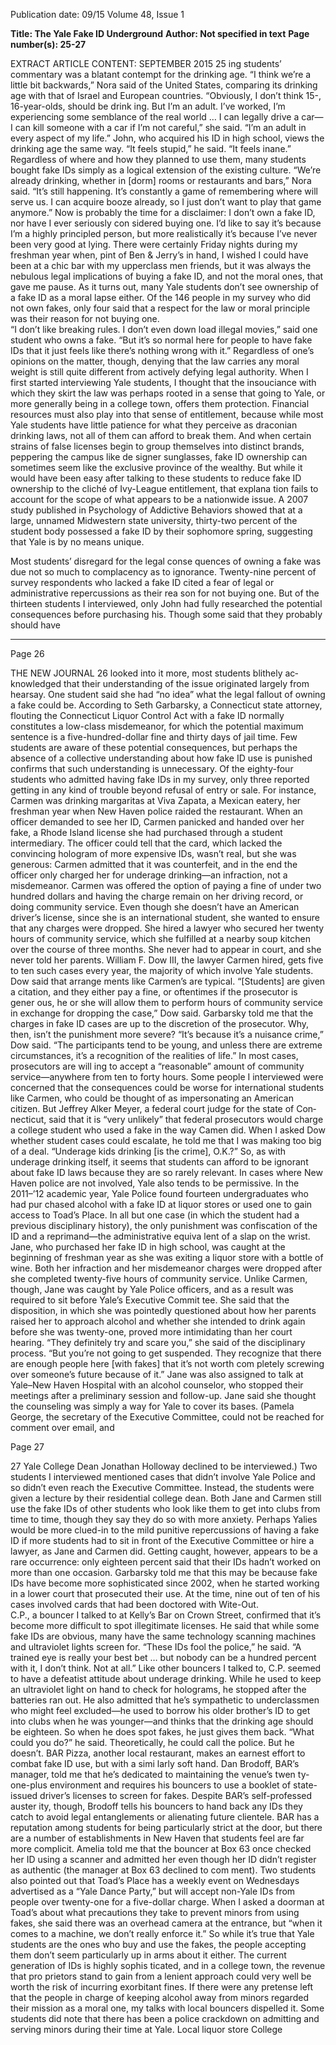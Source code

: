 Publication date: 09/15
Volume 48, Issue 1

**Title: The Yale Fake ID Underground**
**Author:  Not specified in text**
**Page number(s): 25-27**

EXTRACT ARTICLE CONTENT:
SEPTEMBER 2015
25
ing students’ commentary was a blatant contempt for 
the drinking age.
“I think we’re a little bit backwards,” Nora said of 
the United States, comparing its drinking age with 
that of Israel and European countries. “Obviously, 
I don’t think 15-, 16-year-olds, should be drink­
ing. But I’m an adult. I’ve worked, I’m experiencing 
some semblance of the real world … I can legally 
drive a car—I can kill someone with a car if I’m 
not careful,” she said. “I’m an adult in every aspect 
of my life.” 
John, who acquired his ID in high school, views 
the drinking age the same way. “It feels stupid,” he 
said. “It feels inane.”
Regardless of where and how they planned to 
use them, many students bought fake IDs simply as a 
logical extension of the existing culture.
“We’re already drinking, whether in [dorm] 
rooms or restaurants and bars,” Nora said. “It’s still 
happening. It’s constantly a game of remembering 
where will serve us. I can acquire booze already, so I 
just don’t want to play that game anymore.” 
Now is probably the time for a disclaimer: I 
don’t own a fake ID, nor have I ever seriously con­
sidered buying one. I’d like to say it’s because I’m a 
highly principled person, but more realistically it’s 
because I’ve never been very good at lying. There 
were certainly Friday nights during my freshman 
year when, pint of Ben & Jerry’s in hand, I wished 
I could have been at a chic bar with my upperclass­
men friends, but it was always the nebulous legal 
implications of buying a fake ID, and not the moral 
ones, that gave me pause.
As it turns out, many Yale students don’t see 
ownership of a fake ID as a moral lapse either. Of 
the 146 people in my survey who did not own fakes, 
only four said that a respect for the law or moral 
principle was their reason for not buying one.  
“I don’t like breaking rules. I don’t even down­
load illegal movies,” said one student who owns a 
fake. “But it’s so normal here for people to have fake 
IDs that it just feels like there’s nothing wrong 
with it.”
Regardless of one’s opinions on the matter, 
though, denying that the law carries any moral 
weight is still quite different from actively defying 
legal authority. When I first started interviewing Yale 
students, I thought that the insouciance with which 
they skirt the law was perhaps rooted in a sense that 
going to Yale, or more generally being in a college 
town, offers them protection. Financial resources 
must also play into that sense of entitlement, because 
while most Yale students have little patience for what 
they perceive as draconian drinking laws, not all of 
them can afford to break them. And when certain 
strains of false licenses begin to group themselves 
into distinct brands, peppering the campus like de­
signer sunglasses, fake ID ownership can sometimes 
seem like the exclusive province of the wealthy.
But while it would have been easy after talking 
to these students to reduce fake ID ownership to 
the cliché of Ivy-League entitlement, that explana­
tion fails to account for the scope of what appears 
to be a nationwide issue. A 2007 study published in 
Psychology of Addictive Behaviors showed that at a large, 
unnamed Midwestern state university, thirty-two 
percent of the student body possessed a fake ID by 
their sophomore spring, suggesting that Yale is by no 
means unique.

Most students’ disregard for the legal conse­
quences of owning a fake was due not so much to 
complacency as to ignorance. Twenty-nine percent of 
survey respondents who lacked a fake ID cited a fear 
of legal or administrative repercussions as their rea­
son for not buying one. But of the thirteen students 
I interviewed, only John had fully researched the 
potential consequences before purchasing his. 
Though some said that they probably should have 


---

Page 26

THE NEW JOURNAL
26
looked into it more, most students blithely ac­
knowledged that their understanding of the issue 
originated largely from hearsay. One student said she 
had “no idea” what the legal fallout of owning a fake 
could be. 
According to Seth Garbarsky, a Connecticut state 
attorney, flouting the Connecticut Liquor Control 
Act with a fake ID normally constitutes a low-class 
misdemeanor, for which the potential maximum 
sentence is a five-hundred-dollar fine and thirty days 
of jail time. Few students are aware of these potential 
consequences, but perhaps the absence of a collective 
understanding about how fake ID use is punished 
confirms that such understanding is unnecessary. Of 
the eighty-four students who admitted having fake 
IDs in my survey, only three reported getting in any 
kind of trouble beyond refusal of entry or sale. 
For instance, Carmen was drinking margaritas 
at Viva Zapata, a Mexican eatery, her freshman year 
when New Haven police raided the restaurant. When 
an officer demanded to see her ID, Carmen panicked 
and handed over her fake, a Rhode Island license 
she had purchased through a student intermediary. 
The officer could tell that the card, which lacked the 
convincing hologram of more expensive IDs, wasn’t 
real, but she was generous: Carmen admitted that 
it was counterfeit, and in the end the officer only 
charged her for underage drinking—an infraction, 
not a misdemeanor.
Carmen was offered the option of paying a fine 
of under two hundred dollars and having the charge 
remain on her driving record, or doing community 
service. Even though she doesn’t have an American 
driver’s license, since she is an international student, 
she wanted to ensure that any charges were dropped. 
She hired a lawyer who secured her twenty hours of 
community service, which she fulfilled at a nearby 
soup kitchen over the course of three months. She 
never had to appear in court, and she never told 
her parents. 
William F. Dow III, the lawyer Carmen hired, 
gets five to ten such cases every year, the majority of 
which involve Yale students. Dow said that arrange­
ments like Carmen’s are typical. 
“[Students] are given a citation, and they either 
pay a fine, or oftentimes if the prosecutor is gener­
ous, he or she will allow them to perform hours of 
community service in exchange for dropping the 
case,” Dow said. 
Garbarsky told me that the charges in fake ID 
cases are up to the discretion of the prosecutor. Why, 
then, isn’t the punishment more severe?
“It’s because it’s a nuisance crime,” Dow said. 
“The participants tend to be young, and unless there 
are extreme circumstances, it’s a recognition of the 
realities of life.” In most cases, prosecutors are will­
ing to accept a “reasonable” amount of community 
service—anywhere from ten to forty hours.
Some people I interviewed were concerned that 
the consequences could be worse for international 
students like Carmen, who could be thought of as 
impersonating an American citizen. But Jeffrey Alker 
Meyer, a federal court judge for the state of Con­
necticut, said that it is “very unlikely” that federal 
prosecutors would charge a college student who 
used a fake in the way Camen did. When I asked 
Dow whether student cases could escalate, he told 
me that I was making too big of a deal. “Underage 
kids drinking [is the crime], O.K.?”
So, as with underage drinking itself, it seems that 
students can afford to be ignorant about fake ID laws 
because they are so rarely relevant. In cases where 
New Haven police are not involved, Yale also tends to 
be permissive. In the 2011–’12 academic year, Yale 
Police found fourteen undergraduates who had pur­
chased alcohol with a fake ID at liquor stores or used 
one to gain access to Toad’s Place. In all but one case 
(in which the student had a previous disciplinary 
history), the only punishment was confiscation of 
the ID and a reprimand—the administrative equiva­
lent of a slap on the wrist. 
Jane, who purchased her fake ID in high school, 
was caught at the beginning of freshman year as she 
was exiting a liquor store with a bottle of wine. Both 
her infraction and her misdemeanor charges were 
dropped after she completed twenty-five hours of 
community service. Unlike Carmen, though, Jane 
was caught by Yale Police officers, and as a result 
was required to sit before Yale’s Executive Commit­
tee. She said that the disposition, in which she was 
pointedly questioned about how her parents raised 
her to approach alcohol and whether she intended to 
drink again before she was twenty-one, proved more 
intimidating than her court hearing. 
“They definitely try and scare you,” she said of 
the disciplinary process. “But you’re not going to 
get suspended. They recognize that there are enough 
people here [with fakes] that it’s not worth com­
pletely screwing over someone’s future because of it.”
Jane was also assigned to talk at Yale–New 
Haven Hospital with an alcohol counselor, who 
stopped their meetings after a preliminary session 
and follow-up. Jane said she thought the counseling 
was simply a way for Yale to cover its bases. (Pamela 
George, the secretary of the Executive Committee, 
could not be reached for comment over email, and 



Page 27

27
Yale College Dean Jonathan Holloway declined to 
be interviewed.)
 Two students I interviewed mentioned cases 
that didn’t involve Yale Police and so didn’t even 
reach the Executive Committee. Instead, the students 
were given a lecture by their residential college dean. 
Both Jane and Carmen still use the fake IDs of other 
students who look like them to get into clubs from 
time to time, though they say they do so with 
more anxiety.
Perhaps Yalies would be more clued-in to the 
mild punitive repercussions of having a fake ID if 
more students had to sit in front of the Executive 
Committee or hire a lawyer, as Jane and Carmen 
did. Getting caught, however, appears to be a rare 
occurrence: only eighteen percent said that their 
IDs hadn’t worked on more than one occasion. 
Garbarsky told me that this may be because fake 
IDs have become more sophisticated since 2002, 
when he started working in a lower court that 
prosecuted their use. At the time, nine out of ten 
of his cases involved cards that had been doctored 
with Wite-Out.  
C.P., a bouncer I talked to at Kelly’s Bar on Crown 
Street, confirmed that it’s become more difficult to 
spot illegitimate licenses. He said that while some 
fake IDs are obvious, many have the same technology 
scanning machines and ultraviolet lights screen for. 
“These IDs fool the police,” he said. “A trained 
eye is really your best bet … but nobody can be a 
hundred percent with it, I don’t think. Not at all.” 
Like other bouncers I talked to, C.P. seemed to 
have a defeatist attitude about underage drinking. 
While he used to keep an ultraviolet light on hand to 
check for holograms, he stopped after the batteries 
ran out. He also admitted that he’s sympathetic to 
underclassmen who might feel excluded—he used 
to borrow his older brother’s ID to get into clubs 
when he was younger—and thinks that the drinking 
age should be eighteen. So when he does spot fakes, 
he just gives them back. 
“What could you do?” he said. Theoretically, he 
could call the police. But he doesn’t.
BAR Pizza, another local restaurant, makes an 
earnest effort to combat fake ID use, but with a simi­
larly soft hand. Dan Brodoff, BAR’s manager, told me 
that he’s dedicated to maintaining the venue’s twen­
ty-one-plus environment and requires his bouncers 
to use a booklet of state-issued driver’s licenses to 
screen for fakes. Despite BAR’s self-professed auster­
ity, though, Brodoff tells his bouncers to hand back 
any IDs they catch to avoid legal entanglements or 
alienating future clientele. 
BAR has a reputation among students for being 
particularly strict at the door, but there are a number 
of establishments in New Haven that students feel are 
far more complicit. Amelia told me that the bouncer 
at Box 63 once checked her ID using a scanner and 
admitted her even though her ID didn’t register as 
authentic (the manager at Box 63 declined to com­
ment). Two students also pointed out that Toad’s 
Place has a weekly event on Wednesdays advertised 
as a “Yale Dance Party,” but will accept non-Yale IDs 
from people over twenty-one for a five-dollar charge. 
When I asked a doorman at Toad’s about what 
precautions they take to prevent minors from using 
fakes, she said there was an overhead camera at the 
entrance, but “when it comes to a machine, we don’t 
really enforce it.”
So while it’s true that Yale students are the ones 
who buy and use the fakes, the people accepting 
them don’t seem particularly up in arms about it 
either. The current generation of IDs is highly sophis­
ticated, and in a college town, the revenue that pro­
prietors stand to gain from a lenient approach could 
very well be worth the risk of incurring exorbitant 
fines. If there were any pretense left that the people 
in charge of keeping alcohol away from minors 
regarded their mission as a moral one, my talks with 
local bouncers dispelled it. 
Some students did note that there has been a 
police crackdown on admitting and serving minors 
during their time at Yale. Local liquor store College